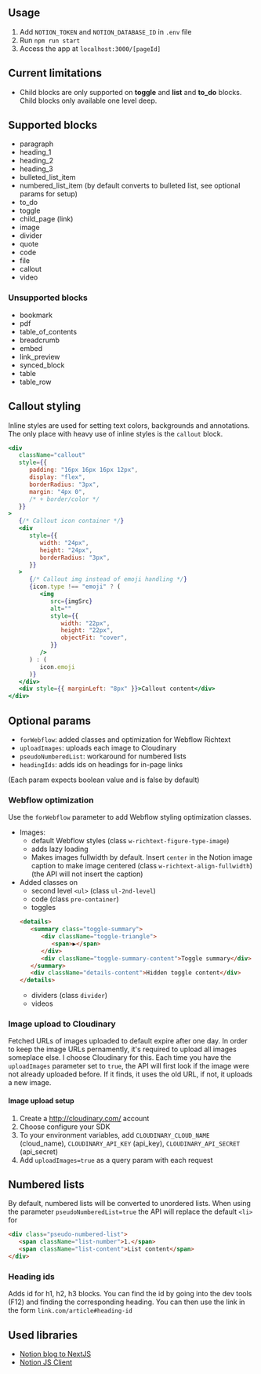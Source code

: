 ## Usage

1. Add `NOTION_TOKEN` and `NOTION_DATABASE_ID` in `.env` file
2. Run `npm run start`
3. Access the app at `localhost:3000/[pageId]`

## Current limitations

-  Child blocks are only supported on **toggle** and **list** and **to_do** blocks. Child blocks only available one level deep.

## Supported blocks

-  paragraph
-  heading_1
-  heading_2
-  heading_3
-  bulleted_list_item
-  numbered_list_item (by default converts to bulleted list, see optional params for setup)
-  to_do
-  toggle
-  child_page (link)
-  image
-  divider
-  quote
-  code
-  file
-  callout
-  video

### Unsupported blocks

-  bookmark
-  pdf
-  table_of_contents
-  breadcrumb
-  embed
-  link_preview
-  synced_block
-  table
-  table_row

## Callout styling

Inline styles are used for setting text colors, backgrounds and annotations. The only place with heavy use of inline styles is the `callout` block.

```jsx
<div
   className="callout"
   style={{
      padding: "16px 16px 16px 12px",
      display: "flex",
      borderRadius: "3px",
      margin: "4px 0",
      /* + border/color */
   }}
>
   {/* Callout icon container */}
   <div
      style={{
         width: "24px",
         height: "24px",
         borderRadius: "3px",
      }}
   >
      {/* Callout img instead of emoji handling */}
      {icon.type !== "emoji" ? (
         <img
            src={imgSrc}
            alt=""
            style={{
               width: "22px",
               height: "22px",
               objectFit: "cover",
            }}
         />
      ) : (
         icon.emoji
      )}
   </div>
   <div style={{ marginLeft: "8px" }}>Callout content</div>
</div>
```

## Optional params

-  `forWebflow`: added classes and optimization for Webflow Richtext
-  `uploadImages`: uploads each image to Cloudinary
-  `pseudoNumberedList`: workaround for numbered lists
-  `headingIds`: adds ids on headings for in-page links

(Each param expects boolean value and is false by default)

### Webflow optimization

Use the `forWebflow` parameter to add Webflow styling optimization classes.

-  Images:
   -  default Webflow styles (class `w-richtext-figure-type-image`)
   -  adds lazy loading
   -  Makes images fullwidth by default. Insert `center` in the Notion image caption to make image centered (class `w-richtext-align-fullwidth`) (the API will not insert the caption)
-  Added classes on
   -  second level `<ul>` (class `ul-2nd-level`)
   -  code (class `pre-container`)
   -  toggles
   ```html
   <details>
      <summary class="toggle-summary">
         <div className="toggle-triangle">
            <span>▶</span>
         </div>
         <div className="toggle-summary-content">Toggle summary</div>
      </summary>
      <div className="details-content">Hidden toggle content</div>
   </details>
   ```
   -  dividers (class `divider`)
   -  videos

### Image upload to Cloudinary

Fetched URLs of images uploaded to default expire after one day. In order to keep the image URLs pernamently, it's required to upload all images someplace else. I choose Cloudinary for this.
Each time you have the `uploadImages` parameter set to `true`, the API will first look if the image were not already uploaded before. If it finds, it uses the old URL, if not, it uploads a new image.

#### Image upload setup

1. Create a http://cloudinary.com/ account
2. Choose configure your SDK
3. To your environment variables, add `CLOUDINARY_CLOUD_NAME` (cloud_name), `CLOUDINARY_API_KEY` (api_key), `CLOUDINARY_API_SECRET` (api_secret)
4. Add `uploadImages=true` as a query param with each request

## Numbered lists

By default, numbered lists will be converted to unordered lists. When using the parameter `pseudoNumberedList=true` the API will replace the default `<li>` for

```html
<div class="pseudo-numbered-list">
   <span className="list-number">1.</span>
   <span className="list-content">List content</span>
</div>
```

### Heading ids

Adds id for h1, h2, h3 blocks. You can find the id by going into the dev tools (F12) and finding the corresponding heading. You can then use the link in the form `link.com/article#heading-id`

## Used libraries

-  [Notion blog to NextJS](https://github.com/samuelkraft/notion-blog-nextjs)
-  [Notion JS Client](https://github.com/makenotion/notion-sdk-js)
